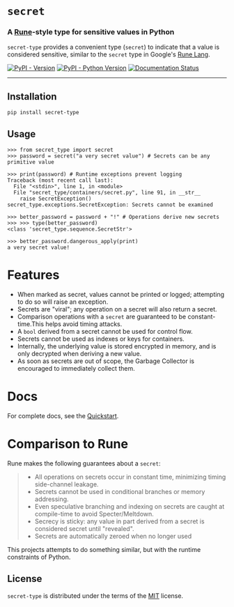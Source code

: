 # `secret`
### A [Rune](https://github.com/google/rune)-style type for sensitive values in Python

`secret-type` provides a convenient type (`secret`) to indicate that a value is considered sensitive, similar to the `secret` type in Google's [Rune Lang](https://github.com/google/rune).

[![PyPI - Version](https://img.shields.io/pypi/v/secret-type.svg)](https://pypi.org/project/secret-type)
[![PyPI - Python Version](https://img.shields.io/pypi/pyversions/secret-type.svg)](https://pypi.org/project/secret-type)
[![Documentation Status](https://readthedocs.org/projects/python-secret-type/badge/?version=latest)](https://python-secret-type.readthedocs.io/en/latest/?badge=latest)

---

## Installation

```console
pip install secret-type
```

## Usage

```pycon
>>> from secret_type import secret
>>> password = secret("a very secret value") # Secrets can be any primitive value

>>> print(password) # Runtime exceptions prevent logging
Traceback (most recent call last):
  File "<stdin>", line 1, in <module>
  File "secret_type/containers/secret.py", line 91, in __str__
    raise SecretException()
secret_type.exceptions.SecretException: Secrets cannot be examined

>>> better_password = password + "!" # Operations derive new secrets
>>> >>> type(better_password)
<class 'secret_type.sequence.SecretStr'>

>>> better_password.dangerous_apply(print)
a very secret value!
```

# Features
  - When marked as secret, values cannot be printed or logged; attempting to do so will raise an exception.
  - Secrets are "viral"; any operation on a secret will also return a secret.
  - Comparison operations with a `secret` are guaranteed to be constant-time.This helps avoid timing attacks.
  - A `bool` derived from a secret cannot be used for control flow.
  - Secrets cannot be used as indexes or keys for containers.
  - Internally, the underlying value is stored encrypted in memory, and is only decrypted when deriving a new value.
  - As soon as secrets are out of scope, the Garbage Collector is encouraged to immediately collect them.

# Docs

For complete docs, see the [Quickstart](https://python-secret-type.readthedocs.io/en/latest/quickstart/).
# Comparison to Rune
Rune makes the following guarantees about a `secret`:

> - All operations on secrets occur in constant time, minimizing timing side-channel leakage.
> - Secrets cannot be used in conditional branches or memory addressing.
> - Even speculative branching and indexing on secrets are caught at compile-time to avoid Specter/Meltdown.
> - Secrecy is sticky: any value in part derived from a secret is considered secret until "revealed".
> - Secrets are automatically zeroed when no longer used

This projects attempts to do something similar, but with the runtime constraints of Python.

## License

`secret-type` is distributed under the terms of the [MIT](https://spdx.org/licenses/MIT.html) license.
